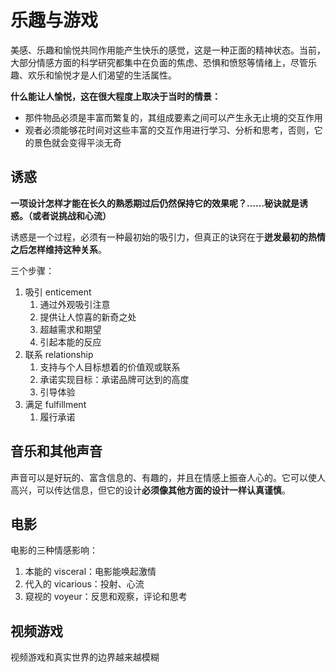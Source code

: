 # 乐趣与游戏

美感、乐趣和愉悦共同作用能产生快乐的感觉，这是一种正面的精神状态。当前，大部分情感方面的科学研究都集中在负面的焦虑、恐惧和愤怒等情绪上，尽管乐趣、欢乐和愉悦才是人们渴望的生活属性。

**什么能让人愉悦，这在很大程度上取决于当时的情景：**

- 那件物品必须是丰富而繁复的，其组成要素之间可以产生永无止境的交互作用
- 观者必须能够花时间对这些丰富的交互作用进行学习、分析和思考，否则，它的景色就会变得平淡无奇

## 诱惑

**一项设计怎样才能在长久的熟悉期过后仍然保持它的效果呢？……秘诀就是诱惑。（或者说挑战和心流）**

诱惑是一个过程，必须有一种最初始的吸引力，但真正的诀窍在于**迸发最初的热情之后怎样维持这种关系**。

三个步骤：

1. 吸引 enticement
   1. 通过外观吸引注意
   2. 提供让人惊喜的新奇之处
   3. 超越需求和期望
   4. 引起本能的反应
2. 联系 relationship
   1. 支持与个人目标想着的价值观或联系
   2. 承诺实现目标：承诺品牌可达到的高度
   3. 引导体验
3. 满足 fulfillment
   1. 履行承诺

## 音乐和其他声音

声音可以是好玩的、富含信息的、有趣的，并且在情感上振奋人心的。它可以使人高兴，可以传达信息，但它的设计**必须像其他方面的设计一样认真谨慎**。

## 电影

电影的三种情感影响：

1. 本能的 visceral：电影能唤起激情
2. 代入的 vicarious：投射、心流
3. 窥视的 voyeur：反思和观察，评论和思考

## 视频游戏

视频游戏和真实世界的边界越来越模糊



